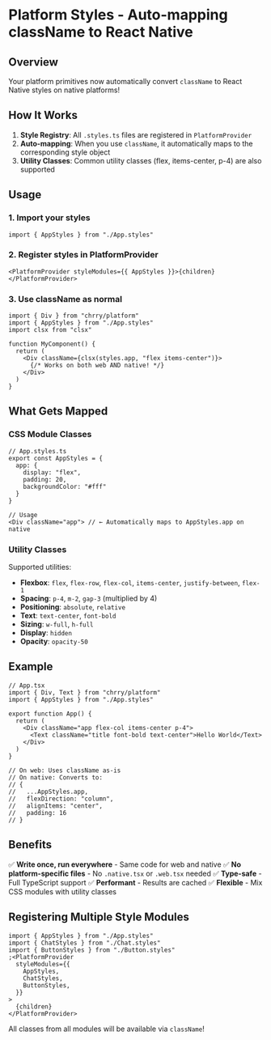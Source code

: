 # Platform Styles - Auto-mapping className to React Native

## Overview

Your platform primitives now automatically convert `className` to React Native styles on native platforms!

## How It Works

1. **Style Registry**: All `.styles.ts` files are registered in `PlatformProvider`
2. **Auto-mapping**: When you use `className`, it automatically maps to the corresponding style object
3. **Utility Classes**: Common utility classes (flex, items-center, p-4) are also supported

## Usage

### 1. Import your styles

```tsx
import { AppStyles } from "./App.styles"
```

### 2. Register styles in PlatformProvider

```tsx
<PlatformProvider styleModules={{ AppStyles }}>{children}</PlatformProvider>
```

### 3. Use className as normal

```tsx
import { Div } from "chrry/platform"
import { AppStyles } from "./App.styles"
import clsx from "clsx"

function MyComponent() {
  return (
    <Div className={clsx(styles.app, "flex items-center")}>
      {/* Works on both web AND native! */}
    </Div>
  )
}
```

## What Gets Mapped

### CSS Module Classes

```tsx
// App.styles.ts
export const AppStyles = {
  app: {
    display: "flex",
    padding: 20,
    backgroundColor: "#fff"
  }
}

// Usage
<Div className="app"> // ← Automatically maps to AppStyles.app on native
```

### Utility Classes

Supported utilities:

- **Flexbox**: `flex`, `flex-row`, `flex-col`, `items-center`, `justify-between`, `flex-1`
- **Spacing**: `p-4`, `m-2`, `gap-3` (multiplied by 4)
- **Positioning**: `absolute`, `relative`
- **Text**: `text-center`, `font-bold`
- **Sizing**: `w-full`, `h-full`
- **Display**: `hidden`
- **Opacity**: `opacity-50`

## Example

```tsx
// App.tsx
import { Div, Text } from "chrry/platform"
import { AppStyles } from "./App.styles"

export function App() {
  return (
    <Div className="app flex-col items-center p-4">
      <Text className="title font-bold text-center">Hello World</Text>
    </Div>
  )
}

// On web: Uses className as-is
// On native: Converts to:
// {
//   ...AppStyles.app,
//   flexDirection: "column",
//   alignItems: "center",
//   padding: 16
// }
```

## Benefits

✅ **Write once, run everywhere** - Same code for web and native
✅ **No platform-specific files** - No `.native.tsx` or `.web.tsx` needed
✅ **Type-safe** - Full TypeScript support
✅ **Performant** - Results are cached
✅ **Flexible** - Mix CSS modules with utility classes

## Registering Multiple Style Modules

```tsx
import { AppStyles } from "./App.styles"
import { ChatStyles } from "./Chat.styles"
import { ButtonStyles } from "./Button.styles"
;<PlatformProvider
  styleModules={{
    AppStyles,
    ChatStyles,
    ButtonStyles,
  }}
>
  {children}
</PlatformProvider>
```

All classes from all modules will be available via `className`!
